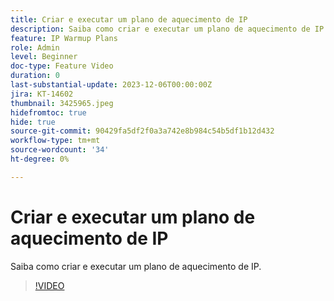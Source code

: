 ```yaml
---
title: Criar e executar um plano de aquecimento de IP
description: Saiba como criar e executar um plano de aquecimento de IP.
feature: IP Warmup Plans
role: Admin
level: Beginner
doc-type: Feature Video
duration: 0
last-substantial-update: 2023-12-06T00:00:00Z
jira: KT-14602
thumbnail: 3425965.jpeg
hidefromtoc: true
hide: true
source-git-commit: 90429fa5df2f0a3a742e8b984c54b5df1b12d432
workflow-type: tm+mt
source-wordcount: '34'
ht-degree: 0%

---
```



# Criar e executar um plano de aquecimento de IP

Saiba como criar e executar um plano de aquecimento de IP.

>[!VIDEO](https://video.tv.adobe.com/v/3425965/?learn=on)

